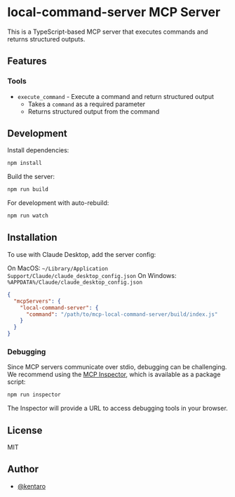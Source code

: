 # local-command-server MCP Server

This is a TypeScript-based MCP server that executes commands and returns structured outputs. 

## Features

### Tools

- `execute_command` - Execute a command and return structured output
  - Takes a `command` as a required parameter
  - Returns structured output from the command

## Development

Install dependencies:
```bash
npm install
```

Build the server:
```bash
npm run build
```

For development with auto-rebuild:
```bash
npm run watch
```

## Installation

To use with Claude Desktop, add the server config:

On MacOS: `~/Library/Application Support/Claude/claude_desktop_config.json`
On Windows: `%APPDATA%/Claude/claude_desktop_config.json`

```json
{
  "mcpServers": {
    "local-command-server": {
      "command": "/path/to/mcp-local-command-server/build/index.js"
    }
  }
}
```

### Debugging

Since MCP servers communicate over stdio, debugging can be challenging. We recommend using the [MCP Inspector](https://github.com/modelcontextprotocol/inspector), which is available as a package script:

```bash
npm run inspector
```

The Inspector will provide a URL to access debugging tools in your browser.

## License

MIT

## Author

- [@kentaro](https://github.com/kentaro)
